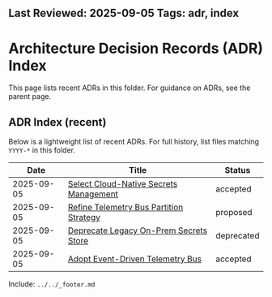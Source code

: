 Last Reviewed: 2025-09-05
Tags: adr, index
---
# Architecture Decision Records (ADR) Index

This page lists recent ADRs in this folder. For guidance on ADRs, see the parent page.

## ADR Index (recent)
<!-- ADR-INDEX-START -->
Below is a lightweight list of recent ADRs. For full history, list files matching `YYYY-*` in this folder.

| Date | Title | Status |
|------|-------|--------|
| 2025-09-05 | [Select Cloud-Native Secrets Management](2025-09-05-select-cloud-native-secrets-management.md) | accepted |
| 2025-09-05 | [Refine Telemetry Bus Partition Strategy](2025-09-05-refine-telemetry-bus-partition-strategy.md) | proposed |
| 2025-09-05 | [Deprecate Legacy On-Prem Secrets Store](2025-09-05-deprecate-legacy-on-prem-secrets-store.md) | deprecated |
| 2025-09-05 | [Adopt Event-Driven Telemetry Bus](2025-09-05-adopt-event-driven-telemetry-bus.md) | accepted |
<!-- ADR-INDEX-END -->

Include: `../../_footer.md`

